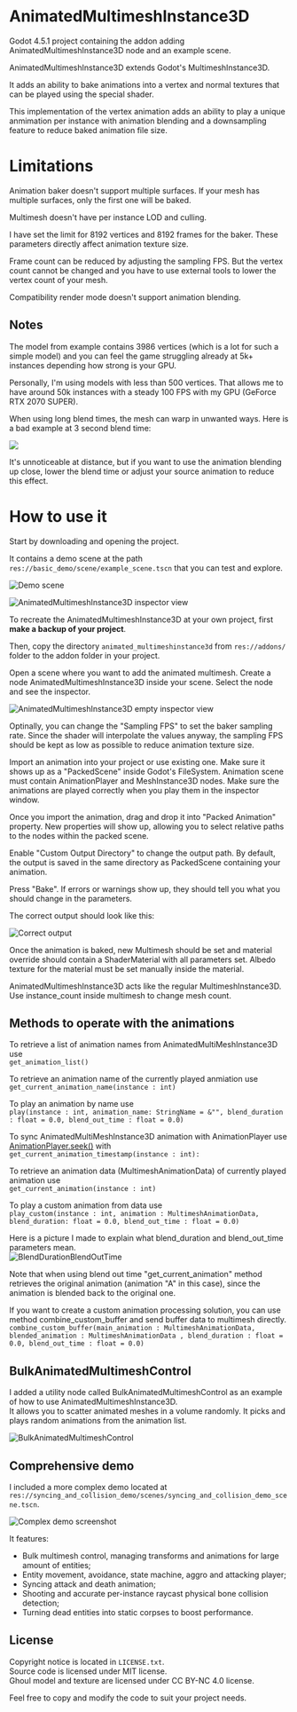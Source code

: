 # AnimatedMultimeshInstance3D

Godot 4.5.1 project containing the addon adding AnimatedMultimeshInstance3D node and an example scene.

AnimatedMultimeshInstance3D extends Godot's MultimeshInstance3D.

It adds an ability to bake animations into a vertex and normal textures that can be played using the special shader.

This implementation of the vertex animation adds an ability to play a unique anmimation per instance with animation blending and a downsampling feature to reduce baked animation file size.


# Limitations

Animation baker doesn't support multiple surfaces. If your mesh has multiple surfaces, only the first one will be baked.

Multimesh doesn't have per instance LOD and culling.

I have set the limit for 8192 vertices and 8192 frames for the baker. These parameters directly affect animation texture size.

Frame count can be reduced by adjusting the sampling FPS. But the vertex count cannot be changed and you have to use external tools to lower the vertex count of your mesh.

Compatibility render mode doesn't support animation blending.

## Notes

The model from example contains 3986 vertices (which is a lot for such a simple model) and you can feel the game struggling already at 5k+ instances depending how strong is your GPU.

Personally, I'm using models with less than 500 vertices. That allows me to have around 50k instances with a steady 100 FPS with my GPU (GeForce RTX 2070 SUPER).

When using long blend times, the mesh can warp in unwanted ways. Here is a bad example at 3 second blend time:

<img src="images/Gif1.gif">

It's unnoticeable at distance, but if you want to use the animation blending up close, lower the blend time or adjust your source animation to reduce this effect.

# How to use it

Start by downloading and opening the project.

It contains a demo scene at the path `res://basic_demo/scene/example_scene.tscn` that you can test and explore.

![Demo scene](images/Screenshot2.png)

![AnimatedMultimeshInstance3D inspector view](images/Screenshot1.png)


To recreate the AnimatedMultimeshInstance3D at your own project, first **make a backup of your project**.

Then, copy the directory `animated_multimeshinstance3d` from `res://addons/` folder to the addon folder in your project.

Open a scene where you want to add the animated multimesh. Create a node AnimatedMultimeshInstance3D inside your scene. Select the node and see the inspector.

![AnimatedMultimeshInstance3D empty inspector view](images/Screenshot3.png)

Optinally, you can change the "Sampling FPS" to set the baker sampling rate. Since the shader will interpolate the values anyway, the sampling FPS should be kept as low as possible to reduce animation texture size.

Import an animation into your project or use existing one. Make sure it shows up as a "PackedScene" inside Godot's FileSystem. Animation scene must contain AnimationPlayer and MeshInstance3D nodes. Make sure the animations are played correctly when you play them in the inspector window. 

Once you import the animation, drag and drop it into "Packed Animation" property. New properties will show up, allowing you to select relative paths to the nodes within the packed scene. 

Enable "Custom Output Directory" to change the output path. By default, the output is saved in the same directory as PackedScene containing your animation.

Press "Bake". If errors or warnings show up, they should tell you what you should change in the parameters.

The correct output should look like this:

![Correct output](images/Screenshot4.png)


Once the animation is baked, new Multimesh should be set and material override should contain a ShaderMaterial with all parameters set. Albedo texture for the material must be set manually inside the material.

AnimatedMultimeshInstance3D acts like the regular MultimeshInstance3D. Use instance_count inside multimesh to change mesh count.

## Methods to operate with the animations

To retrieve a list of animation names from AnimatedMultiMeshInstance3D use  
`get_animation_list()`

To retrieve an animation name of the currently played anmiation use  
`get_current_animation_name(instance : int)`

To play an animation by name use  
`play(instance : int, animation_name: StringName = &"", blend_duration : float = 0.0, blend_out_time : float = 0.0)`

To sync AnimatedMultiMeshInstance3D animation with AnimationPlayer use [AnimationPlayer.seek()](https://docs.godotengine.org/en/stable/classes/class_animationplayer.html#class-animationplayer-method-seek) with  
`get_current_animation_timestamp(instance : int):`

To retrieve an animation data (MultimeshAnimationData) of currently played animation use  
`get_current_animation(instance : int)`

To play a custom animation from data use  
`play_custom(instance : int, animation : MultimeshAnimationData, blend_duration: float = 0.0, blend_out_time : float = 0.0)`

Here is a picture I made to explain what blend_duration and blend_out_time parameters mean.  
![BlendDurationBlendOutTime](images/BlendDurationBlendOutTime.png)

Note that when using blend out time "get_current_animation" method retrieves the original animation (animation "A" in this case), since the animation is blended back to the original one.

If you want to create a custom animation processing solution, you can use method combine_custom_buffer and send buffer data to multimesh directly.  
`combine_custom_buffer(main_animation : MultimeshAnimationData, blended_animation : MultimeshAnimationData , blend_duration : float = 0.0, blend_out_time : float = 0.0)`

## BulkAnimatedMultimeshControl

I added a utility node called BulkAnimatedMultimeshControl as an example of how to use AnimatedMultimeshInstance3D.  
It allows you to scatter animated meshes in a volume randomly. It picks and plays random animations from the animation list.

![BulkAnimatedMultimeshControl](images/Screenshot5.png)

## Comprehensive demo

I included a more complex demo located at `res://syncing_and_collision_demo/scenes/syncing_and_collision_demo_scene.tscn`.

![Complex demo screenshot](images/Screenshot6.png)

It features:
- Bulk multimesh control, managing transforms and animations for large amount of entities;
- Entity movement, avoidance, state machine, aggro and attacking player;
- Syncing attack and death animation;
- Shooting and accurate per-instance raycast physical bone collision detection;
- Turning dead entities into static corpses to boost performance.

## License

Copyright notice is located in `LICENSE.txt`.  
Source code is licensed under MIT license.  
Ghoul model and texture are licensed under CC BY-NC 4.0 license.


Feel free to copy and modify the code to suit your project needs.
